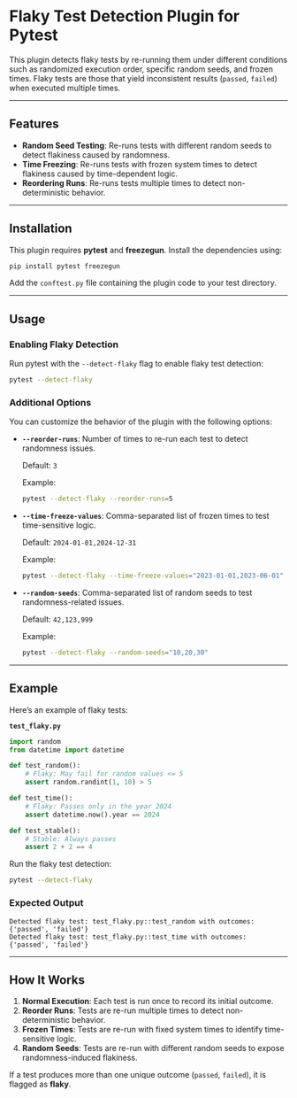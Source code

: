 

# Flaky Test Detection Plugin for Pytest

This plugin detects flaky tests by re-running them under different conditions such as randomized execution order, specific random seeds, and frozen times. Flaky tests are those that yield inconsistent results (`passed`, `failed`) when executed multiple times.

---

## Features

- **Random Seed Testing**: Re-runs tests with different random seeds to detect flakiness caused by randomness.
- **Time Freezing**: Re-runs tests with frozen system times to detect flakiness caused by time-dependent logic.
- **Reordering Runs**: Re-runs tests multiple times to detect non-deterministic behavior.

---

## Installation

This plugin requires **pytest** and **freezegun**. Install the dependencies using:

```bash
pip install pytest freezegun
```

Add the `conftest.py` file containing the plugin code to your test directory.

---

## Usage

### Enabling Flaky Detection

Run pytest with the `--detect-flaky` flag to enable flaky test detection:

```bash
pytest --detect-flaky
```

### Additional Options

You can customize the behavior of the plugin with the following options:

- **`--reorder-runs`**:
  Number of times to re-run each test to detect randomness issues.

  Default: `3`

  Example:

  ```bash
  pytest --detect-flaky --reorder-runs=5
  ```

- **`--time-freeze-values`**:
  Comma-separated list of frozen times to test time-sensitive logic.

  Default: `2024-01-01,2024-12-31`

  Example:

  ```bash
  pytest --detect-flaky --time-freeze-values="2023-01-01,2023-06-01"
  ```

- **`--random-seeds`**:
  Comma-separated list of random seeds to test randomness-related issues.

  Default: `42,123,999`

  Example:

  ```bash
  pytest --detect-flaky --random-seeds="10,20,30"
  ```

---

## Example

Here’s an example of flaky tests:

**`test_flaky.py`**

```python
import random
from datetime import datetime

def test_random():
    # Flaky: May fail for random values <= 5
    assert random.randint(1, 10) > 5

def test_time():
    # Flaky: Passes only in the year 2024
    assert datetime.now().year == 2024

def test_stable():
    # Stable: Always passes
    assert 2 + 2 == 4
```

Run the flaky test detection:

```bash
pytest --detect-flaky
```

### Expected Output

```plaintext
Detected flaky test: test_flaky.py::test_random with outcomes: {'passed', 'failed'}
Detected flaky test: test_flaky.py::test_time with outcomes: {'passed', 'failed'}
```

---

## How It Works

1. **Normal Execution**: Each test is run once to record its initial outcome.
2. **Reorder Runs**: Tests are re-run multiple times to detect non-deterministic behavior.
3. **Frozen Times**: Tests are re-run with fixed system times to identify time-sensitive logic.
4. **Random Seeds**: Tests are re-run with different random seeds to expose randomness-induced flakiness.

If a test produces more than one unique outcome (`passed`, `failed`), it is flagged as **flaky**.

